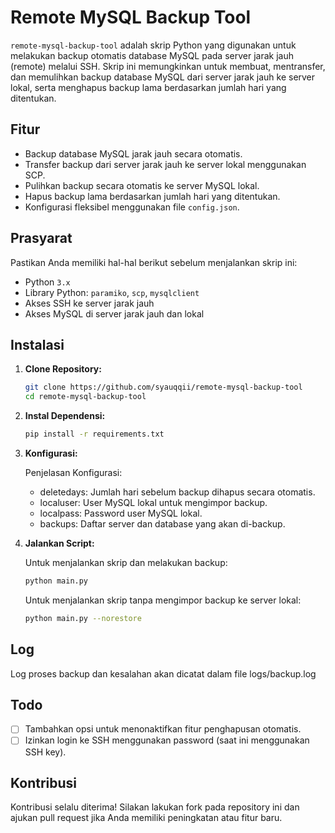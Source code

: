# Remote MySQL Backup Tool

`remote-mysql-backup-tool` adalah skrip Python yang digunakan untuk melakukan backup otomatis database MySQL pada server jarak jauh (remote) melalui SSH. Skrip ini memungkinkan untuk membuat, mentransfer, dan memulihkan backup database MySQL dari server jarak jauh ke server lokal, serta menghapus backup lama berdasarkan jumlah hari yang ditentukan.

## Fitur

- Backup database MySQL jarak jauh secara otomatis.
- Transfer backup dari server jarak jauh ke server lokal menggunakan SCP.
- Pulihkan backup secara otomatis ke server MySQL lokal.
- Hapus backup lama berdasarkan jumlah hari yang ditentukan.
- Konfigurasi fleksibel menggunakan file `config.json`.

## Prasyarat

Pastikan Anda memiliki hal-hal berikut sebelum menjalankan skrip ini:

- Python `3.x`
- Library Python: `paramiko`, `scp`, `mysqlclient`
- Akses SSH ke server jarak jauh
- Akses MySQL di server jarak jauh dan lokal

## Instalasi

1. **Clone Repository:**

   ```bash
   git clone https://github.com/syauqqii/remote-mysql-backup-tool
   cd remote-mysql-backup-tool
   ```

2. **Instal Dependensi:**

   ```bash
   pip install -r requirements.txt
   ```

3. **Konfigurasi:**

   Penjelasan Konfigurasi:

   - deletedays: Jumlah hari sebelum backup dihapus secara otomatis.
   - localuser: User MySQL lokal untuk mengimpor backup.
   - localpass: Password user MySQL lokal.
   - backups: Daftar server dan database yang akan di-backup.

2. **Jalankan Script:**

   Untuk menjalankan skrip dan melakukan backup:

   ```bash
   python main.py
   ```

   Untuk menjalankan skrip tanpa mengimpor backup ke server lokal:

   ```bash
   python main.py --norestore
   ```

## Log

Log proses backup dan kesalahan akan dicatat dalam file logs/backup.log

## Todo

- [ ]  Tambahkan opsi untuk menonaktifkan fitur penghapusan otomatis.
- [ ]  Izinkan login ke SSH menggunakan password (saat ini menggunakan SSH key).

## Kontribusi

Kontribusi selalu diterima! Silakan lakukan fork pada repository ini dan ajukan pull request jika Anda memiliki peningkatan atau fitur baru.
